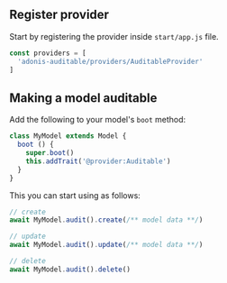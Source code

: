 ## Register provider

Start by registering the provider inside `start/app.js` file.

```js
const providers = [
  'adonis-auditable/providers/AuditableProvider'
]
```

## Making a model auditable

Add the following to your model's `boot` method:

```js
class MyModel extends Model {
  boot () {
    super.boot()
    this.addTrait('@provider:Auditable')
  }
}
```

This you can start using as follows:

```js
// create
await MyModel.audit().create(/** model data **/)

// update
await MyModel.audit().update(/** model data **/)

// delete
await MyModel.audit().delete()
```
